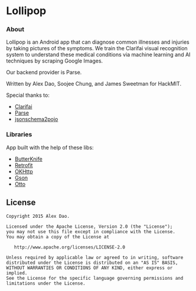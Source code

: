 Lollipop 
==========

### About
Lollipop is an Android app that can diagnose common illnesses and injuries by taking pictures of the symptoms. We train the Clarifai visual recognition system to understand these medical conditions via machine learning and AI techniques by scraping Google Images.

Our backend provider is Parse.

Written by Alex Dao, Soojee Chung, and James Sweetman for HackMIT. 

Special thanks to:
* [Clarifai](https://developer.clarifai.com/docs/)
* [Parse](https://www.parse.com/)
* [jsonschema2pojo](http://www.jsonschema2pojo.org/)

### Libraries
App built with the help of these libs:
* [ButterKnife](http://jakewharton.github.io/butterknife/)
* [Retrofit](http://square.github.io/retrofit/)
* [OKHttp](http://square.github.io/okhttp/)
* [Gson](https://github.com/google/gson)
* [Otto](http://square.github.io/otto/)

License
--------

    Copyright 2015 Alex Dao.

    Licensed under the Apache License, Version 2.0 (the "License");
    you may not use this file except in compliance with the License.
    You may obtain a copy of the License at

       http://www.apache.org/licenses/LICENSE-2.0

    Unless required by applicable law or agreed to in writing, software
    distributed under the License is distributed on an "AS IS" BASIS,
    WITHOUT WARRANTIES OR CONDITIONS OF ANY KIND, either express or implied.
    See the License for the specific language governing permissions and
    limitations under the License.